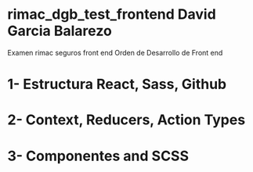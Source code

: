 # rimac_dgb_test_frontend  David Garcia Balarezo 
Examen rimac seguros front end
Orden de Desarrollo de Front end
#  1- Estructura React, Sass, Github
#  2- Context, Reducers, Action Types
#  3- Componentes and SCSS
